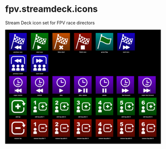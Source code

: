 # fpv.streamdeck.icons
Stream Deck icon set for FPV race directors

![Preview of all the Streamdeck Icons](all-streamdeck-icons.png)
